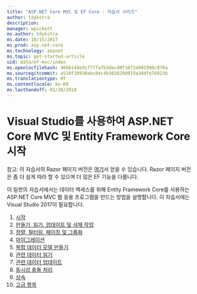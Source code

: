 ```yaml
---
title: "ASP.NET Core MVC 및 EF Core - 자습서 시리즈"
author: tdykstra
description: 
manager: wpickett
ms.author: tdykstra
ms.date: 10/15/2017
ms.prod: asp.net-core
ms.technology: aspnet
ms.topic: get-started-article
uid: data/ef-mvc/index
ms.openlocfilehash: 4666148edcf77fa7b3dec40f1672d491998c870a
ms.sourcegitcommit: a510f38930abc84c4b302029d019a34dfe76823b
ms.translationtype: HT
ms.contentlocale: ko-KR
ms.lasthandoff: 01/30/2018
---
```

# <a name="getting-started-with-aspnet-core-mvc-and-entity-framework-core-using-visual-studio"></a>Visual Studio를 사용하여 ASP.NET Core MVC 및 Entity Framework Core 시작

참고: 이 자습서의 Razor 페이지 버전은 [여기](xref:data/ef-rp/intro)서 얻을 수 있습니다. Razor 페이지 버전은 좀 더 쉽게 따라 할 수 있으며 더 많은 EF 기능을 다룹니다.

이 일련의 자습서에서는 데이터 액세스를 위해 Entity Framework Core를 사용하는 ASP.NET Core MVC 웹 응용 프로그램을 만드는 방법을 설명합니다. 이 자습서에는 Visual Studio 2017이 필요합니다.

1. [시작](intro.md)
2. [만들기, 읽기, 업데이트 및 삭제 작업](crud.md)
3. [정렬, 필터링, 페이징 및 그룹화](sort-filter-page.md)
4. [마이그레이션](migrations.md)
5. [복합 데이터 모델 만들기](complex-data-model.md)
6. [관련 데이터 읽기](read-related-data.md)
7. [관련 데이터 업데이트](update-related-data.md)
8. [동시성 충돌 처리](concurrency.md)
9. [상속](inheritance.md)
10. [고급 항목](advanced.md)
